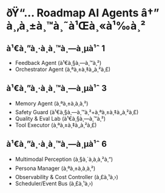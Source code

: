 ﻿# ðŸ“… Roadmap AI Agents â†” à¸‚à¸±à¸™à¸˜à¹Œà¸«à¹‰à¸²

## à¹€à¸”à¸·à¸­à¸™à¸—à¸µà¹ˆ 1
- Feedback Agent (à¹€à¸§à¸—à¸™à¸²)
- Orchestrator Agent (à¸ªà¸±à¸‡à¸‚à¸²à¸£)

## à¹€à¸”à¸·à¸­à¸™à¸—à¸µà¹ˆ 3
- Memory Agent (à¸ªà¸±à¸à¸à¸²)
- Safety Guard (à¹€à¸§à¸—à¸™à¸²+à¸ªà¸±à¸‡à¸‚à¸²à¸£)
- Quality & Eval Lab (à¹€à¸§à¸—à¸™à¸²)
- Tool Executor (à¸ªà¸±à¸‡à¸‚à¸²à¸£)

## à¹€à¸”à¸·à¸­à¸™à¸—à¸µà¹ˆ 6
- Multimodal Perception (à¸§à¸´à¸à¸à¸²à¸“)
- Persona Manager (à¸ªà¸±à¸à¸à¸²)
- Observability & Cost Controller (à¸£à¸¹à¸›)
- Scheduler/Event Bus (à¸£à¸¹à¸›)
